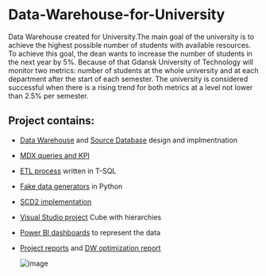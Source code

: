 # Data-Warehouse-for-University
Data Warehouse created for University.The main goal of the university is to achieve the highest possible
number of students with available resources. To achieve this goal, the
dean wants to increase the number of students in the next year by 5%.
Because of that Gdansk University of Technology will monitor two
metrics: number of students at the whole university and at each
department after the start of each semester. The university is considered
successful when there is a rising trend for both metrics at a level not
lower than 2.5% per semester.

## Project contains:
  * [Data Warehouse](https://github.com/Krzychulec1/Data-Warehouse-for-University/tree/main/Warehouse) and [Source Database](https://github.com/Krzychulec1/Data-Warehouse-for-University/tree/main/Datasource%20Data%20Base) design and implmentnation  
  * [MDX queries and KPI](https://github.com/Krzychulec1/Data-Warehouse-for-University/blob/main/MDX%20Queries/Queries.txt)  
  * [ETL process](https://github.com/Krzychulec1/Data-Warehouse-for-University/tree/main/ETL) written in T-SQL  
  * [Fake data generators](https://github.com/Krzychulec1/Data-Warehouse-for-University/blob/main/Generator/main.py) in Python  
  * [SCD2 implementation](https://github.com/Krzychulec1/Data-Warehouse-for-University/blob/main/ETL/ETLFactInsert.sql)  
  * [Visual Studio project](https://github.com/Krzychulec1/Data-Warehouse-for-University/tree/main/Visual%20Studio/Multidimensional%20Project) Cube with hierarchies  
  * [Power BI dashboards](https://github.com/Krzychulec1/Data-Warehouse-for-University/tree/main/Power%20BI) to represent the data  
  * [Project reports](https://github.com/Krzychulec1/Data-Warehouse-for-University/tree/main/Project%20Reports) and [DW optimization report](https://github.com/Krzychulec1/Data-Warehouse-for-University/blob/main/Project%20Reports/Optimization.pdf)

    ![image](https://github.com/Krzychulec1/Data-Warehouse-for-University/assets/102033629/82f93c00-13f8-40f2-97a2-67199942239f)

